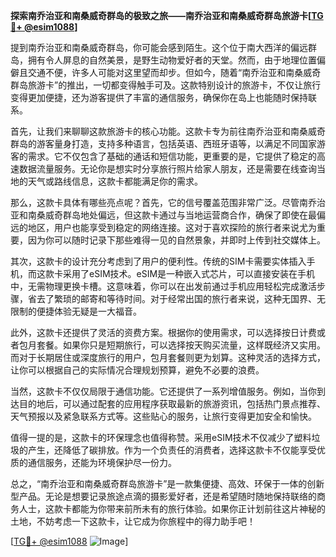 **探索南乔治亚和南桑威奇群岛的极致之旅——南乔治亚和南桑威奇群岛旅游卡[[TG💪+ @esim1088](https://t.me/s/esim1088)]**

提到南乔治亚和南桑威奇群岛，你可能会感到陌生。这个位于南大西洋的偏远群岛，拥有令人屏息的自然美景，是野生动物爱好者的天堂。然而，由于地理位置偏僻且交通不便，许多人可能对这里望而却步。但如今，随着“南乔治亚和南桑威奇群岛旅游卡”的推出，一切都变得触手可及。这款特别设计的旅游卡，不仅让旅行变得更加便捷，还为游客提供了丰富的通信服务，确保你在岛上也能随时保持联系。

首先，让我们来聊聊这款旅游卡的核心功能。这款卡专为前往南乔治亚和南桑威奇群岛的游客量身打造，支持多种语言，包括英语、西班牙语等，以满足不同国家游客的需求。它不仅包含了基础的通话和短信功能，更重要的是，它提供了稳定的高速数据流量服务。无论你是想实时分享旅行照片给家人朋友，还是需要在线查询当地的天气或路线信息，这款卡都能满足你的需求。

那么，这款卡具体有哪些亮点呢？首先，它的信号覆盖范围非常广泛。尽管南乔治亚和南桑威奇群岛地处偏远，但这款卡通过与当地运营商合作，确保了即使在最偏远的地区，用户也能享受到稳定的网络连接。这对于喜欢探险的旅行者来说尤为重要，因为你可以随时记录下那些难得一见的自然景象，并即时上传到社交媒体上。

其次，这款卡的设计充分考虑到了用户的便利性。传统的SIM卡需要实体插入手机，而这款卡采用了eSIM技术。eSIM是一种嵌入式芯片，可以直接安装在手机中，无需物理更换卡槽。这意味着，你可以在出发前通过手机应用轻松完成激活步骤，省去了繁琐的邮寄和等待时间。对于经常出国的旅行者来说，这种无国界、无限制的便捷体验无疑是一大福音。

此外，这款卡还提供了灵活的资费方案。根据你的使用需求，可以选择按日计费或者包月套餐。如果你只是短期旅行，可以选择按天购买流量，这样既经济又实用。而对于长期居住或深度旅行的用户，包月套餐则更为划算。这种灵活的选择方式，让你可以根据自己的实际情况合理规划预算，避免不必要的浪费。

当然，这款卡不仅仅局限于通信功能。它还提供了一系列增值服务。例如，当你到达目的地后，可以通过配套的应用程序获取最新的旅游资讯，包括热门景点推荐、天气预报以及紧急联系方式等。这些贴心的服务，让旅行变得更加安全和愉快。

值得一提的是，这款卡的环保理念也值得称赞。采用eSIM技术不仅减少了塑料垃圾的产生，还降低了碳排放。作为一个负责任的消费者，选择这款卡不仅能享受优质的通信服务，还能为环境保护尽一份力。

总之，“南乔治亚和南桑威奇群岛旅游卡”是一款集便捷、高效、环保于一体的创新型产品。无论是想要记录旅途点滴的摄影爱好者，还是希望随时随地保持联络的商务人士，这款卡都能为你带来前所未有的旅行体验。如果你正计划前往这片神秘的土地，不妨考虑一下这款卡，让它成为你旅程中的得力助手吧！

[[TG💪+ @esim1088](https://t.me/s/esim1088) ![Image](https://i.postimg.cc/4NQfJmqS/Snipaste-2025-05-13-00-14-12.png)]